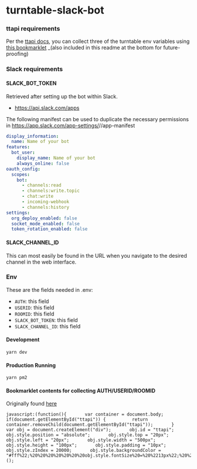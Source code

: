 # turntable-slack-bot

### ttapi requirements

Per the [ttapi docs](https://github.com/alaingilbert/Turntable-API), you can collect three of the turntable env variables using [this bookmarklet](http://alaingilbert.github.io/Turntable-API/bookmarklet.html) \_(also included in this readme at the bottom for future-proofing)

### Slack requirements

#### SLACK_BOT_TOKEN

Retrieved after setting up the bot within Slack.

- https://api.slack.com/apps

The following manifest can be used to duplicate the necessary permissions in https://app.slack.com/app-settings/<WORKSPACEID>/<BOTID>/app-manifest

```yml
display_information:
  name: Name of your bot
features:
  bot_user:
    display_name: Name of your bot
    always_online: false
oauth_config:
  scopes:
    bot:
      - channels:read
      - channels:write.topic
      - chat:write
      - incoming-webhook
      - channels:history
settings:
  org_deploy_enabled: false
  socket_mode_enabled: false
  token_rotation_enabled: false
```

#### SLACK_CHANNEL_ID

This can most easily be found in the URL when you navigate to the desired channel in the web interface.

### Env

These are the fields needed in .env:

- `AUTH`: this field
- `USERID`: this field
- `ROOMID`: this field
- `SLACK_BOT_TOKEN`: this field
- `SLACK_CHANNEL_ID`: this field

#### Development

```
yarn dev
```

#### Production Running

```
yarn pm2
```

#### Bookmarklet contents for collecting AUTH/USERID/ROOMID

Originally found [here](http://alaingilbert.github.io/Turntable-API/bookmarklet.html)

```
javascript:(function(){       var container = document.body;       if(document.getElementById("ttapi")) {          return container.removeChild(document.getElementById("ttapi"));       }       var obj = document.createElement("div");       obj.id = "ttapi";       obj.style.position = "absolute";       obj.style.top = "20px";       obj.style.left = "20px";       obj.style.width = "500px";       obj.style.height = "100px";       obj.style.padding = "10px";       obj.style.zIndex = 20000;       obj.style.backgroundColor = "#fff%22;%20%20%20%20%20%20%20obj.style.fontSize%20=%20%2213px%22;%20%20%20%20%20%20%20var%20auth%20=%20document.createElement(%22div%22);%20%20%20%20%20%20%20%20%20%20%20auth.innerHTML%20=%20%22var%20AUTH%20=%20'%22+turntable.user.auth+%22';%22;%20%20%20%20%20%20%20var%20userid%20=%20document.createElement(%22div%22);%20%20%20%20%20%20%20%20%20%20%20userid.innerHTML%20=%20%22var%20USERID%20=%20'%22+turntable.user.id+%22';%22;%20%20%20%20%20%20%20for%20(var%20i%20in%20turntable)%20{%20if%20(turntable[i].roomId)%20{%20var%20rid%20=%20turntable[i].roomId;%20break;%20}%20}%20%20%20%20%20%20%20var%20roomid%20=%20document.createElement(%22div%22);%20%20%20%20%20%20%20%20%20%20%20roomid.innerHTML%20=%20%22var%20ROOMID%20=%20'%22+rid+%22';%22;%20%20%20%20%20%20%20obj.appendChild(auth);%20%20%20%20%20%20%20obj.appendChild(userid);%20%20%20%20%20%20%20obj.appendChild(roomid);%20%20%20%20%20%20%20container.appendChild(obj);%20%20%20%20})();
```
